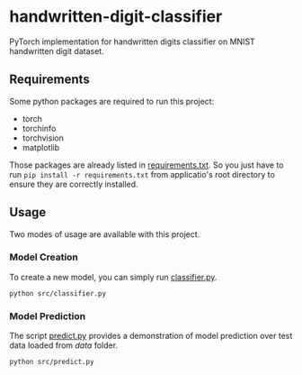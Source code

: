 # handwritten-digit-classifier
PyTorch implementation for handwritten digits classifier on MNIST handwritten digit dataset.

## Requirements
Some python packages are required to run this project:
- torch
- torchinfo
- torchvision
- matplotlib

Those packages are already listed in [requirements.txt](https://github.com/Rochdy-max/handwritten-digit-classifier/blob/requirements.txt).
So you just have to run `pip install -r requirements.txt` from applicatio's root directory to ensure they are correctly installed.

## Usage
Two modes of usage are available with this project.

### Model Creation
To create a new model, you can simply run [classifier.py](https://github.com/Rochdy-max/handwritten-digit-classifier/blob/main/src/classifier.py).

`python src/classifier.py`

### Model Prediction
The script [predict.py](https://github.com/Rochdy-max/handwritten-digit-classifier/blob/main/src/predict.py) provides a demonstration of model prediction over test data loaded from *data* folder.

`python src/predict.py`
